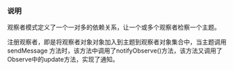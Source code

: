 ### 说明

观察者模式定义了一个一对多的依赖关系，让一个或多个观察者检察一个主题。


注册观察者，即是将观察者对象对象加入到主题到观察者对象集合中，当主题调用sendMessage
方法时，该方法中调用了notifyObserve()方法，该方法又调用了Observe中的update方法，实现了通知。
